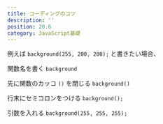 ```yaml
---
title: コーディングのコツ
description: ''
position: 20.6
category: JavaScript基礎
---
```


例えば `background(255, 200, 200);` と書きたい場合、

関数名を書く `background`

先に関数のカッコ `()` を閉じる `background()`

行末にセミコロンをつける `background();`

引数を入れる `background(255, 255, 255);`